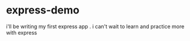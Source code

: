 # express-demo
i'll be writing my first express app . i can't wait to learn and practice more with express

